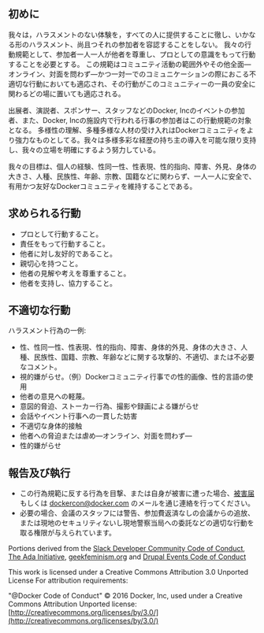 ## 初めに

我々は，ハラスメントのない体験を，すべての人に提供することに徹し、いかなる形のハラスメント、尚且つそれの参加者を容認することをしない。
我々の行動規範として、参加者一人一人が他者を尊重し、プロとしての意識をもって行動することを必要とする。
この規範はコミュニティ活動の範囲外やその他全面―オンライン、対面を問わず―かつ一対一でのコミュニケーションの際におこる不適切な行動においても適応され、その行動がこのコミュニティーの一員の安全に関わるどの場に置いても適応される。

出展者、演説者、スポンサー、スタッフなどのDocker, Incのイベントの参加者、また、Docker, Incの施設内で行われる行事の参加者はこの行動規範の対象となる。
多様性の理解、多種多様な人材の受け入れはDockerコミュニティをより強力なものとしてる。我々は多様多彩な経歴の持ち主の導入を可能な限り支持し、我々の立場を明確にするよう努力している。

我々の目標は、個人の経験、性同一性、性表現、性的指向、障害、外見、身体の大きさ、人種、民族性、年齢、宗教、国籍などに関わらず、一人一人に安全で、有用かつ友好なDockerコミュニティを維持することである。

## 求められる行動
- プロとして行動すること。
- 責任をもって行動すること。
- 他者に対し友好的であること。
- 親切心を持つこと。
- 他者の見解や考えを尊重すること。
- 他者を支持し、協力すること。

## 不適切な行動

ハラスメント行為の一例:
- 性、性同一性、性表現、性的指向、障害、身体的外見、身体の大きさ、人種、民族性、国籍、宗教、年齢などに関する攻撃的、不適切、または不必要なコメント。
- 視的嫌がらせ。（例）Dockerコミュニティ行事での性的画像、性的言語の使用
- 他者の意見への軽蔑。
- 意図的脅迫、ストーカー行為、撮影や録画による嫌がらせ
- 会話やイベント行事への一貫した妨害
- 不適切な身体的接触
- 他者への脅迫または虐め―オンライン、対面を問わず―
- 性的嫌がらせ

## 報告及び執行
- この行為規範に反する行為を目撃、または自身が被害に遭った場合、[被害届](https://docs.google.com/forms/d/e/1FAIpQLScezna1ZXRPzC_phSDoPEF4c5nvw8yQW-vvtI8xHjv-BB9MOg/viewform?c=0&w=1)もしくは dockercon@docker.com のメールを通じ連絡を行ってください。
- 必要の場合、会議のスタッフには警告、参加費返済なしの会議からの追放、または現地のセキュリティないし現地警察当局への委託などの適切な行動を取る権限が与えられています。

Portions derived from the [Slack Developer Community Code of Conduct](https://api.slack.com/docs/community-code-of-conduct), [The Ada Initiative](https://adainitiative.org/2014/02/18/howto-design-a-code-of-conduct-for-your-community/), [geekfeminism.org](https://geekfeminism.org/about/code-of-conduct/) and [Drupal Events Code of Conduct](https://events.drupal.org/dublin2016/code-conduct)

This work is licensed under a Creative Commons Attribution 3.0 Unported License For attribution requirements:

"@Docker Code of Conduct" © 2016 Docker, Inc, used under a Creative Commons Attribution Unported license: [http://creativecommons.org/licenses/by/3.0/](http://creativecommons.org/licenses/by/3.0/)
